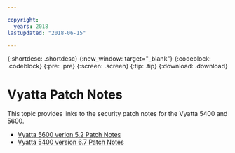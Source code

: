 ```yaml
---

copyright:
  years: 2018
lastupdated: "2018-06-15"

---
```


{:shortdesc: .shortdesc}
{:new_window: target="_blank"}
{:codeblock: .codeblock}
{:pre: .pre}
{:screen: .screen}
{:tip: .tip}
{:download: .download}


# Vyatta Patch Notes

This topic provides links to the security patch notes for the Vyatta 5400 and 5600.

* [Vyatta 5600 verion 5.2 Patch Notes](https://public.dhe.ibm.com/cloud/bluemix/network/vra/att_vyatta_5600_vrouter_patches_6_11_18.pdf)
* [Vyatta 5400 version 6.7 Patch Notes](Vyatta-5400-Security-Fixes.html)